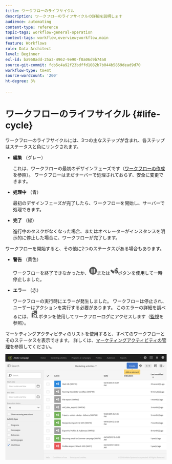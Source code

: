```yaml
---
title: ワークフローのライフサイクル
description: ワークフローのライフサイクルの詳細を説明します
audience: automating
content-type: reference
topic-tags: workflow-general-operation
context-tags: workflow,overview;workflow,main
feature: Workflows
role: Data Architect
level: Beginner
exl-id: ba968add-25a3-4962-9e90-f0a06d9b74a8
source-git-commit: fcb5c4a92f23bdffd1082b7b044b5859dead9d70
workflow-type: tm+mt
source-wordcount: '200'
ht-degree: 3%

---
```


# ワークフローのライフサイクル {#life-cycle}

ワークフローのライフサイクルには、3つの主なステップが含まれ、各ステップはステータスと色にリンクされます。

* **編集** （グレー）

   これは、ワークフローの最初のデザインフェーズです（[ワークフローの作成](../../automating/using/building-a-workflow.md#creating-a-workflow)を参照）。 ワークフローはまだサーバーで処理されておらず、安全に変更できます。

* **処理中** （青）

   最初のデザインフェーズが完了したら、ワークフローを開始し、サーバーで処理できます。

* **完了** （緑）

   進行中のタスクがなくなった場合、またはオペレーターがインスタンスを明示的に停止した場合に、ワークフローが完了します。

ワークフローを開始すると、その他に2つのステータスがある場合もあります。

* **警告** （黄色）

   ワークフローを終了できなかったか、![](assets/pause_darkgrey-24px.png)または![](assets/check_pause_darkgrey-24px.png)ボタンを使用して一時停止しました。

* **エラー** （赤）

   ワークフローの実行時にエラーが発生しました。 ワークフローは停止され、ユーザーはアクションを実行する必要があります。 このエラーの詳細を調べるには、![](assets/printpreview_darkgrey-24px.png)ボタンを使用してワークフローログにアクセスします（[監視](../../automating/using/monitoring-workflow-execution.md)を参照）。

マーケティングアクティビティのリストを使用すると、すべてのワークフローとそのステータスを表示できます。 詳しくは、[マーケティングアクティビティの管理](../../start/using/marketing-activities.md#about-marketing-activities)を参照してください。

![](assets/wkf_execution_3.png)

